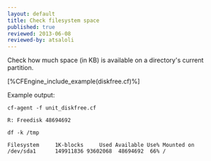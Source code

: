 ```yaml
---
layout: default
title: Check filesystem space
published: true
reviewed: 2013-06-08
reviewed-by: atsaloli
---
```


Check how much space (in KB) is available on a directory's current partition.

[%CFEngine_include_example(diskfree.cf)%]

Example output:

```command
cf-agent -f unit_diskfree.cf
```

```output
R: Freedisk 48694692
```

```command
df -k /tmp
```

```output
Filesystem     1K-blocks     Used Available Use% Mounted on
/dev/sda1      149911836 93602068  48694692  66% /
```
